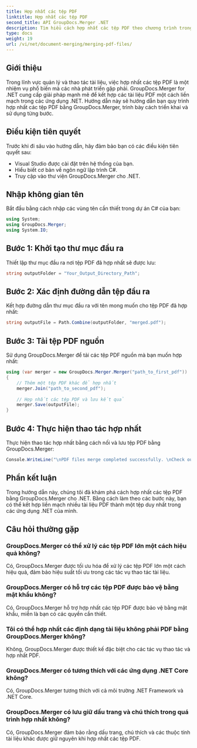 ```yaml
---
title: Hợp nhất các tệp PDF
linktitle: Hợp nhất các tệp PDF
second_title: API GroupDocs.Merger .NET
description: Tìm hiểu cách hợp nhất các tệp PDF theo chương trình trong .NET bằng GroupDocs.Merger để quản lý tài liệu liền mạch.
type: docs
weight: 19
url: /vi/net/document-merging/merging-pdf-files/
---
```

## Giới thiệu
Trong lĩnh vực quản lý và thao tác tài liệu, việc hợp nhất các tệp PDF là một nhiệm vụ phổ biến mà các nhà phát triển gặp phải. GroupDocs.Merger for .NET cung cấp giải pháp mạnh mẽ để kết hợp các tài liệu PDF một cách liền mạch trong các ứng dụng .NET. Hướng dẫn này sẽ hướng dẫn bạn quy trình hợp nhất các tệp PDF bằng GroupDocs.Merger, trình bày cách triển khai và sử dụng từng bước.
## Điều kiện tiên quyết
Trước khi đi sâu vào hướng dẫn, hãy đảm bảo bạn có các điều kiện tiên quyết sau:
- Visual Studio được cài đặt trên hệ thống của bạn.
- Hiểu biết cơ bản về ngôn ngữ lập trình C#.
- Truy cập vào thư viện GroupDocs.Merger cho .NET.

## Nhập không gian tên
Bắt đầu bằng cách nhập các vùng tên cần thiết trong dự án C# của bạn:
```csharp
using System; 
using GroupDocs.Merger;
using System.IO;
```
## Bước 1: Khởi tạo thư mục đầu ra
Thiết lập thư mục đầu ra nơi tệp PDF đã hợp nhất sẽ được lưu:
```csharp
string outputFolder = "Your_Output_Directory_Path";
```
## Bước 2: Xác định đường dẫn tệp đầu ra
Kết hợp đường dẫn thư mục đầu ra với tên mong muốn cho tệp PDF đã hợp nhất:
```csharp
string outputFile = Path.Combine(outputFolder, "merged.pdf");
```
## Bước 3: Tải tệp PDF nguồn
Sử dụng GroupDocs.Merger để tải các tệp PDF nguồn mà bạn muốn hợp nhất:
```csharp
using (var merger = new GroupDocs.Merger.Merger("path_to_first_pdf"))
{
    // Thêm một tệp PDF khác để hợp nhất
    merger.Join("path_to_second_pdf");
    
    // Hợp nhất các tệp PDF và lưu kết quả
    merger.Save(outputFile);
}
```
## Bước 4: Thực hiện thao tác hợp nhất
Thực hiện thao tác hợp nhất bằng cách nối và lưu tệp PDF bằng GroupDocs.Merger:
```csharp
Console.WriteLine("\nPDF files merge completed successfully. \nCheck output in {0}", outputFolder);
```

## Phần kết luận
Trong hướng dẫn này, chúng tôi đã khám phá cách hợp nhất các tệp PDF bằng GroupDocs.Merger cho .NET. Bằng cách làm theo các bước này, bạn có thể kết hợp liền mạch nhiều tài liệu PDF thành một tệp duy nhất trong các ứng dụng .NET của mình.

## Câu hỏi thường gặp
### GroupDocs.Merger có thể xử lý các tệp PDF lớn một cách hiệu quả không?
Có, GroupDocs.Merger được tối ưu hóa để xử lý các tệp PDF lớn một cách hiệu quả, đảm bảo hiệu suất tối ưu trong các tác vụ thao tác tài liệu.
### GroupDocs.Merger có hỗ trợ các tệp PDF được bảo vệ bằng mật khẩu không?
Có, GroupDocs.Merger hỗ trợ hợp nhất các tệp PDF được bảo vệ bằng mật khẩu, miễn là bạn có các quyền cần thiết.
### Tôi có thể hợp nhất các định dạng tài liệu không phải PDF bằng GroupDocs.Merger không?
Không, GroupDocs.Merger được thiết kế đặc biệt cho các tác vụ thao tác và hợp nhất PDF.
### GroupDocs.Merger có tương thích với các ứng dụng .NET Core không?
Có, GroupDocs.Merger tương thích với cả môi trường .NET Framework và .NET Core.
### GroupDocs.Merger có lưu giữ dấu trang và chú thích trong quá trình hợp nhất không?
Có, GroupDocs.Merger đảm bảo rằng dấu trang, chú thích và các thuộc tính tài liệu khác được giữ nguyên khi hợp nhất các tệp PDF.